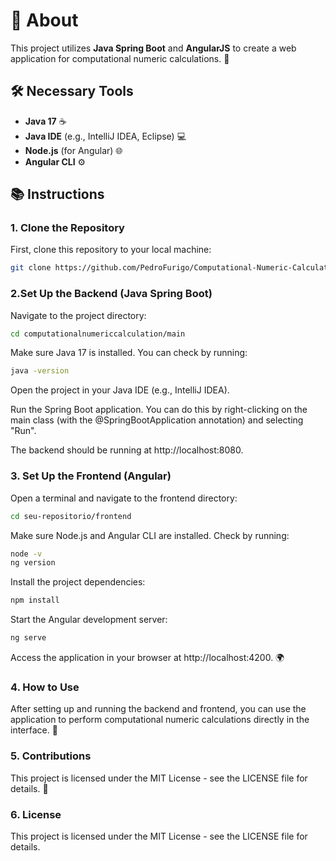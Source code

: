 # 🌟 About
This project utilizes **Java Spring Boot** and **AngularJS** to create a web application for computational numeric calculations. 🚀

## 🛠️ Necessary Tools
- **Java 17** ☕
- **Java IDE** (e.g., IntelliJ IDEA, Eclipse) 💻
- **Node.js** (for Angular) 🌐
- **Angular CLI** ⚙️

## 📚 Instructions

### 1. Clone the Repository
First, clone this repository to your local machine:  
```bash
git clone https://github.com/PedroFurigo/Computational-Numeric-Calculation.git
```

### 2.Set Up the Backend (Java Spring Boot)
Navigate to the project directory:

```bash
cd computationalnumericcalculation/main
```

Make sure Java 17 is installed. You can check by running:

```bash
java -version
```

Open the project in your Java IDE (e.g., IntelliJ IDEA).

Run the Spring Boot application. You can do this by right-clicking on the main class (with the @SpringBootApplication annotation) and selecting "Run".

The backend should be running at http://localhost:8080.

### 3. Set Up the Frontend (Angular)
Open a terminal and navigate to the frontend directory:

```bash
cd seu-repositorio/frontend
```
Make sure Node.js and Angular CLI are installed. Check by running:

```bash
node -v
ng version
```

Install the project dependencies:

```bash
npm install
```
Start the Angular development server:

```bash
ng serve
```
Access the application in your browser at http://localhost:4200. 🌍

### 4. How to Use
After setting up and running the backend and frontend, you can use the application to perform computational numeric calculations directly in the interface. 🧮

### 5. Contributions
This project is licensed under the MIT License - see the LICENSE file for details. 📜

### 6. License
This project is licensed under the MIT License - see the LICENSE file for details.
